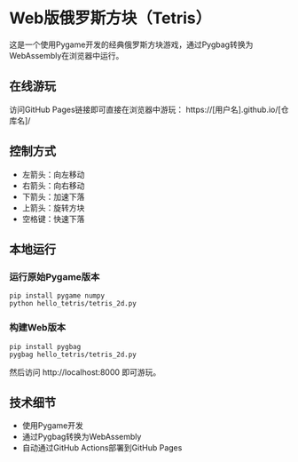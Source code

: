 # Web版俄罗斯方块（Tetris）

这是一个使用Pygame开发的经典俄罗斯方块游戏，通过Pygbag转换为WebAssembly在浏览器中运行。

## 在线游玩

访问GitHub Pages链接即可直接在浏览器中游玩：
https://[用户名].github.io/[仓库名]/

## 控制方式

- 左箭头：向左移动
- 右箭头：向右移动
- 下箭头：加速下落
- 上箭头：旋转方块
- 空格键：快速下落

## 本地运行

### 运行原始Pygame版本

```
pip install pygame numpy
python hello_tetris/tetris_2d.py
```

### 构建Web版本

```
pip install pygbag
pygbag hello_tetris/tetris_2d.py
```

然后访问 http://localhost:8000 即可游玩。

## 技术细节

- 使用Pygame开发
- 通过Pygbag转换为WebAssembly
- 自动通过GitHub Actions部署到GitHub Pages
